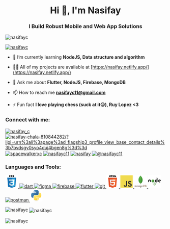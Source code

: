 <h1 align="center">Hi 👋, I'm Nasifay</h1>
<h3 align="center">I Build Robust Mobile and Web App Solutions</h3>

<p align="left"> <img src="https://komarev.com/ghpvc/?username=nasifayc&label=Profile%20views&color=0e75b6&style=flat" alt="nasifayc" /> </p>

<p align="left"> <a href="https://github.com/ryo-ma/github-profile-trophy"><img src="https://github-profile-trophy.vercel.app/?username=nasifayc" alt="nasifayc" /></a> </p>

- 🌱 I’m currently learning **NodeJS, Data structure and algorithm**

- 👨‍💻 All of my projects are available at [https://nasifay.netlify.app/](https://nasifay.netlify.app/)

- 💬 Ask me about **Flutter, NodeJS, Firebase, MongoDB**

- 📫 How to reach me **nasifayc11@gmail.com**

- ⚡ Fun fact **I love playing chess (suck at it😑), Ruy Lopez <3**

<h3 align="left">Connect with me:</h3>
<p align="left">
<a href="https://twitter.com/nasifay_c" target="blank"><img align="center" src="https://raw.githubusercontent.com/rahuldkjain/github-profile-readme-generator/master/src/images/icons/Social/twitter.svg" alt="nasifay_c" height="30" width="40" /></a>
<a href="https://linkedin.com/in/nasifay-chala-810844282/?lipi=urn%3ali%3apage%3ad_flagship3_profile_view_base_contact_details%3b7bvdsgy0syo4duj4bgen8g%3d%3d" target="blank"><img align="center" src="https://raw.githubusercontent.com/rahuldkjain/github-profile-readme-generator/master/src/images/icons/Social/linked-in-alt.svg" alt="nasifay-chala-810844282/?lipi=urn%3ali%3apage%3ad_flagship3_profile_view_base_contact_details%3b7bvdsgy0syo4duj4bgen8g%3d%3d" height="30" width="40" /></a>
<a href="https://instagram.com/spacewalkerxc" target="blank"><img align="center" src="https://raw.githubusercontent.com/rahuldkjain/github-profile-readme-generator/master/src/images/icons/Social/instagram.svg" alt="spacewalkerxc" height="30" width="40" /></a>
<a href="https://codeforces.com/profile/nasifayc11" target="blank"><img align="center" src="https://raw.githubusercontent.com/rahuldkjain/github-profile-readme-generator/master/src/images/icons/Social/codeforces.svg" alt="nasifayc11" height="30" width="40" /></a>
<a href="https://www.leetcode.com/nasifay" target="blank"><img align="center" src="https://raw.githubusercontent.com/rahuldkjain/github-profile-readme-generator/master/src/images/icons/Social/leet-code.svg" alt="nasifay" height="30" width="40" /></a>
<a href="https://www.hackerrank.com/nasifayc11" target="blank"><img align="center" src="https://raw.githubusercontent.com/rahuldkjain/github-profile-readme-generator/master/src/images/icons/Social/hackerearth.svg" alt="@nasifayc11" height="30" width="40" /></a>
</p>

<h3 align="left">Languages and Tools:</h3>
<p align="left"> <a href="https://www.w3schools.com/css/" target="_blank" rel="noreferrer"> <img src="https://raw.githubusercontent.com/devicons/devicon/master/icons/css3/css3-original-wordmark.svg" alt="css3" width="40" height="40"/> </a> <a href="https://dart.dev" target="_blank" rel="noreferrer"> <img src="https://www.vectorlogo.zone/logos/dartlang/dartlang-icon.svg" alt="dart" width="40" height="40"/> </a> <a href="https://www.figma.com/" target="_blank" rel="noreferrer"> <img src="https://www.vectorlogo.zone/logos/figma/figma-icon.svg" alt="figma" width="40" height="40"/> </a> <a href="https://firebase.google.com/" target="_blank" rel="noreferrer"> <img src="https://www.vectorlogo.zone/logos/firebase/firebase-icon.svg" alt="firebase" width="40" height="40"/> </a> <a href="https://flutter.dev" target="_blank" rel="noreferrer"> <img src="https://www.vectorlogo.zone/logos/flutterio/flutterio-icon.svg" alt="flutter" width="40" height="40"/> </a> <a href="https://git-scm.com/" target="_blank" rel="noreferrer"> <img src="https://www.vectorlogo.zone/logos/git-scm/git-scm-icon.svg" alt="git" width="40" height="40"/> </a> <a href="https://www.w3.org/html/" target="_blank" rel="noreferrer"> <img src="https://raw.githubusercontent.com/devicons/devicon/master/icons/html5/html5-original-wordmark.svg" alt="html5" width="40" height="40"/> </a> <a href="https://developer.mozilla.org/en-US/docs/Web/JavaScript" target="_blank" rel="noreferrer"> <img src="https://raw.githubusercontent.com/devicons/devicon/master/icons/javascript/javascript-original.svg" alt="javascript" width="40" height="40"/> </a> <a href="https://www.mongodb.com/" target="_blank" rel="noreferrer"> <img src="https://raw.githubusercontent.com/devicons/devicon/master/icons/mongodb/mongodb-original-wordmark.svg" alt="mongodb" width="40" height="40"/> </a> <a href="https://nodejs.org" target="_blank" rel="noreferrer"> <img src="https://raw.githubusercontent.com/devicons/devicon/master/icons/nodejs/nodejs-original-wordmark.svg" alt="nodejs" width="40" height="40"/> </a> <a href="https://postman.com" target="_blank" rel="noreferrer"> <img src="https://www.vectorlogo.zone/logos/getpostman/getpostman-icon.svg" alt="postman" width="40" height="40"/> </a> <a href="https://www.python.org" target="_blank" rel="noreferrer"> <img src="https://raw.githubusercontent.com/devicons/devicon/master/icons/python/python-original.svg" alt="python" width="40" height="40"/> </a></p>
<p><img align="left" src="https://github-readme-stats.vercel.app/api/top-langs?username=nasifayc&show_icons=true&locale=en&layout=compact" alt="nasifayc" /></p>

<p>&nbsp;<img align="center" src="https://github-readme-stats.vercel.app/api?username=nasifayc&show_icons=true&locale=en" alt="nasifayc" /></p>

<p><img align="center" src="https://github-readme-streak-stats.herokuapp.com/?user=nasifayc&" alt="nasifayc" /></p>

